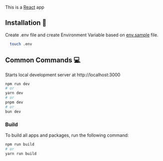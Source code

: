 This is a [React](https://react.dev/reference/react) app

## Installation 🔧

Create .env file and create Environment Variable based on [env.sample](.env.sample) file.

```bash
  touch .env
```

## Common Commands 💻

Starts local development server at http://localhost:3000

```bash
npm run dev
# or
yarn dev
# or
pnpm dev
# or
bun dev
```

### Build

To build all apps and packages, run the following command:

```bash
npm run build
# or
yarn run build
```
